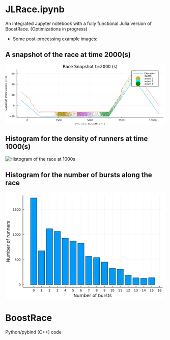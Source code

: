 # JLRace.ipynb
An integrated Jupyter notebook with a fully functional Julia version of BoostRace.
(Optimizations in progress)

- Some post-processing example images:

## A snapshot of the race at time 2000(s)
![Snapshot of the race at 2000s](readme_images/snapshot2000.png?raw=true "Snapshot of the race")

## Histogram for the density of runners at time 1000(s)
![Histogram of the race at 1000s](readme_images/hist1000.png?raw=true "Snapshot of the race")

## Histogram for the number of bursts along the race
![Histogram for the number of bursts along the race](readme_images/hist.png?raw=true "Histogram of bursts")

# BoostRace
Python/pybind (C++) code
